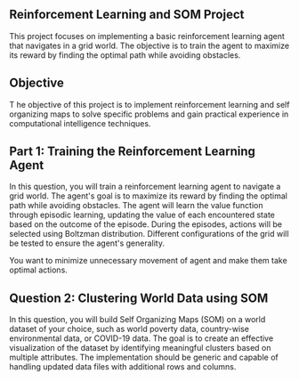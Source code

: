 ## Reinforcement Learning and SOM Project

This project focuses on implementing a basic reinforcement learning agent that navigates in a grid world. The objective is to train the agent to maximize its reward by finding the optimal path while avoiding obstacles.

## Objective
T
he objective of this project is to implement reinforcement learning and self organizing maps to solve specific problems and gain practical experience in computational intelligence techniques.

## Part 1: Training the Reinforcement Learning Agent

In this question, you will train a reinforcement learning agent to navigate a grid world. The agent's goal is to maximize its reward by finding the optimal path while avoiding obstacles. The agent will learn the value function through episodic learning, updating the value of each encountered state based on the outcome of the episode. During the episodes, actions will be selected using Boltzman distribution. Different configurations of the grid will be tested to ensure the agent's generality.

You want to minimize unnecessary movement of agent and make them take optimal actions.

## Question 2: Clustering World Data using SOM

In this question, you will build Self Organizing Maps (SOM) on a world dataset of your choice, such as world poverty data, country-wise environmental data, or COVID-19 data. The goal is to create an effective visualization of the dataset by identifying meaningful clusters based on multiple attributes. The implementation should be generic and capable of handling updated data files with additional rows and columns.
